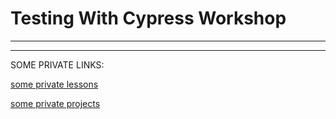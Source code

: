 # Testing With Cypress Workshop

***
***

SOME PRIVATE LINKS:

[some private lessons](https://github.com/Rade58/cypress-lessons)

[some private projects](https://github.com/Rade58/react-cypress-starter)




